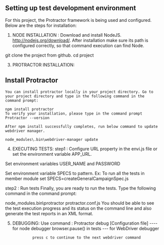 
Setting up test development environment
---------------------------------------

For this project, the Protractor framework is being used and configured. Below are the steps for installation:

1. NODE INSTALLATION :
  Download and install NodeJS. http://nodejs.org/download/. After installation make sure its path is configured correctly, so that command execution can find Node.


  git clone the project from github.
  cd project

3. PROTRACTOR INSTALLATION:

  Install Protractor
  ------------------
    You can install protractor locally in your project directory. Go to your project directory and type in the following command in the command prompt:

    npm install protractor
    To verify your installation, please type in the command prompt
    Protractor --version

    After npm install successfully completes, run below command to update webdriver manager.
    
    node_modules\.bin\webdriver-manager update

4. EXECUTING TESTS:
  step1 : Configure URL property in the envi.js file or set the environment variable APP_URL.

  Set environment variables USER_NAME and PASSWORD

  Set environment variable SPECS to pattern.
  Ex: To run all the tests in member module 
      set SPECS=createGeneralCampaignSpec.js

  step2 : Run tests
  Finally, you are ready to run the tests. Type the following command in the command prompt:

  node_modules\.bin\protractor protractor.conf.js
  You should be able to see the test execution progress and its status on the command line and also generate the test reports in an XML format.

5. DEBUGGING:
  Use command : Protractor debug [Configuration file] ---- for node debugger
                browser.pause() in tests --- for WebDriver debugger

                press c to continue to the next webdriver command